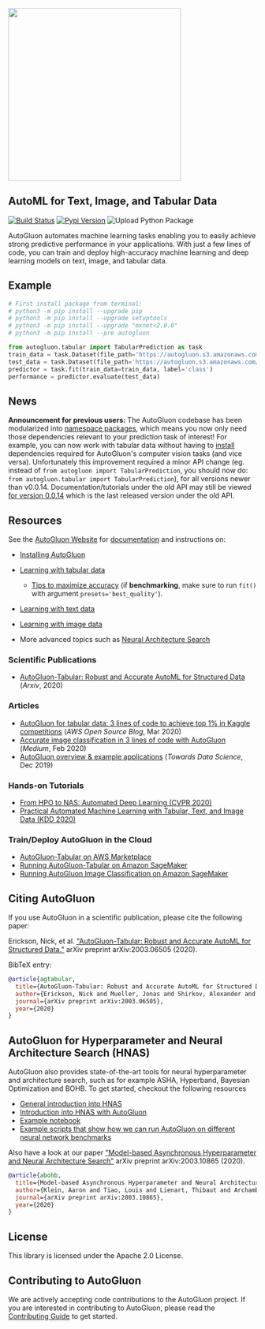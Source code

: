 

<div align="left">
  <img src="https://user-images.githubusercontent.com/16392542/77208906-224aa500-6aba-11ea-96bd-e81806074030.png" width="350">
</div>

## AutoML for Text, Image, and Tabular Data

[![Build Status](https://ci.gluon.ai/view/all/job/autogluon/job/master/badge/icon)](https://ci.gluon.ai/view/all/job/autogluon/job/master/)
[![Pypi Version](https://img.shields.io/pypi/v/autogluon.svg)](https://pypi.org/project/autogluon/#history)
![Upload Python Package](https://github.com/awslabs/autogluon/workflows/Upload%20Python%20Package/badge.svg)

AutoGluon automates machine learning tasks enabling you to easily achieve strong predictive performance in your applications.  With just a few lines of code, you can train and deploy high-accuracy machine learning and deep learning models on text, image, and tabular data.

## Example

```python
# First install package from terminal:
# python3 -m pip install --upgrade pip
# python3 -m pip install --upgrade setuptools
# python3 -m pip install --upgrade "mxnet<2.0.0"
# python3 -m pip install --pre autogluon

from autogluon.tabular import TabularPrediction as task
train_data = task.Dataset(file_path='https://autogluon.s3.amazonaws.com/datasets/Inc/train.csv')
test_data = task.Dataset(file_path='https://autogluon.s3.amazonaws.com/datasets/Inc/test.csv')
predictor = task.fit(train_data=train_data, label='class')
performance = predictor.evaluate(test_data)
```
## News

**Announcement for previous users:** The AutoGluon codebase has been modularized into [namespace packages](https://packaging.python.org/guides/packaging-namespace-packages/), which means you now only need those dependencies relevant to your prediction task of interest! For example, you can now work with tabular data without having to [install](https://auto.gluon.ai/dev/install.html) dependencies required for AutoGluon's computer vision tasks (and vice versa). Unfortunately this improvement required a minor API change (eg. instead of `from autogluon import TabularPrediction`, you should now do: `from autogluon.tabular import TabularPrediction`), for all versions newer than v0.0.14. Documentation/tutorials under the old API may still be viewed [for version 0.0.14](https://auto.gluon.ai/0.0.14/index.html) which is the last released version under the old API.


## Resources

See the [AutoGluon Website](https://auto.gluon.ai/stable/index.html) for [documentation](https://auto.gluon.ai/stable/api/index.html) and instructions on:
- [Installing AutoGluon](https://auto.gluon.ai/stable/index.html#installation)
- [Learning with tabular data](https://auto.gluon.ai/stable/tutorials/tabular_prediction/tabular-quickstart.html)
  - [Tips to maximize accuracy](https://auto.gluon.ai/stable/tutorials/tabular_prediction/tabular-quickstart.html#maximizing-predictive-performance) (if **benchmarking**, make sure to run `fit()` with argument `presets='best_quality'`).  

- [Learning with text data](https://auto.gluon.ai/stable/tutorials/text_prediction/beginner.html) 
- [Learning with image data](https://auto.gluon.ai/stable/tutorials/image_classification/beginner.html)
- More advanced topics such as [Neural Architecture Search](https://auto.gluon.ai/stable/tutorials/nas/index.html)

### Scientific Publications
- [AutoGluon-Tabular: Robust and Accurate AutoML for Structured Data](https://arxiv.org/pdf/2003.06505.pdf) (*Arxiv*, 2020)

### Articles
- [AutoGluon for tabular data: 3 lines of code to achieve top 1% in Kaggle competitions](https://aws.amazon.com/blogs/opensource/machine-learning-with-autogluon-an-open-source-automl-library/) (*AWS Open Source Blog*, Mar 2020)
- [Accurate image classification in 3 lines of code with AutoGluon](https://medium.com/@zhanghang0704/image-classification-on-kaggle-using-autogluon-fc896e74d7e8) (*Medium*, Feb 2020)
- [AutoGluon overview & example applications](https://towardsdatascience.com/autogluon-deep-learning-automl-5cdb4e2388ec?source=friends_link&sk=e3d17d06880ac714e47f07f39178fdf2) (*Towards Data Science*, Dec 2019)

### Hands-on Tutorials
- [From HPO to NAS: Automated Deep Learning (CVPR 2020)](https://hangzhang.org/CVPR2020/)
- [Practical Automated Machine Learning with Tabular, Text, and Image Data (KDD 2020)](https://jwmueller.github.io/KDD20-tutorial/)

### Train/Deploy AutoGluon in the Cloud
- [AutoGluon-Tabular on AWS Marketplace](https://aws.amazon.com/marketplace/pp/prodview-n4zf5pmjt7ism)
- [Running AutoGluon-Tabular on Amazon SageMaker](https://github.com/awslabs/amazon-sagemaker-examples/blob/master/advanced_functionality/autogluon-tabular/AutoGluon_Tabular_SageMaker.ipynb)
- [Running AutoGluon Image Classification on Amazon SageMaker](https://github.com/zhanghang1989/AutoGluon-Docker)

## Citing AutoGluon

If you use AutoGluon in a scientific publication, please cite the following paper:

Erickson, Nick, et al. ["AutoGluon-Tabular: Robust and Accurate AutoML for Structured Data."](https://arxiv.org/abs/2003.06505) arXiv preprint arXiv:2003.06505 (2020).

BibTeX entry:

```bibtex
@article{agtabular,
  title={AutoGluon-Tabular: Robust and Accurate AutoML for Structured Data},
  author={Erickson, Nick and Mueller, Jonas and Shirkov, Alexander and Zhang, Hang and Larroy, Pedro and Li, Mu and Smola, Alexander},
  journal={arXiv preprint arXiv:2003.06505},
  year={2020}
}
```

## AutoGluon for Hyperparameter and Neural Architecture Search (HNAS)

AutoGluon also provides state-of-the-art tools for neural hyperparameter and architecture search, such as for example ASHA, Hyperband, Bayesian Optimization and BOHB. To get started, checkout the following resources

- [General introduction into HNAS](https://www.youtube.com/watch?v=pB1LmZWK_N8&feature=youtu.be)
- [Introduction into HNAS with AutoGluon](https://www.youtube.com/watch?v=GJVwUyVWZas)
- [Example notebook](https://github.com/zhanghang1989/HPO2NAS-Tutorial-CVPR-ECCV2020/blob/master/mlp.ipynb)
- [Example scripts that show how we can run AutoGluon on different neural network benchmarks](https://github.com/awslabs/autogluon/tree/master/examples/hnas/)

Also have a look at our paper ["Model-based Asynchronous Hyperparameter and Neural Architecture Search"](https://arxiv.org/abs/2003.10865) arXiv preprint arXiv:2003.10865 (2020).

```bibtex
@article{abohb,
  title={Model-based Asynchronous Hyperparameter and Neural Architecture Search},
  author={Klein, Aaron and Tiao, Louis and Lienart, Thibaut and Archambeau, Cedric and Seeger, Matthias},
  journal={arXiv preprint arXiv:2003.10865},
  year={2020}
}
```

## License

This library is licensed under the Apache 2.0 License.

## Contributing to AutoGluon

We are actively accepting code contributions to the AutoGluon project. If you are interested in contributing to AutoGluon, please read the [Contributing Guide](https://github.com/awslabs/autogluon/blob/master/CONTRIBUTING.md) to get started.
